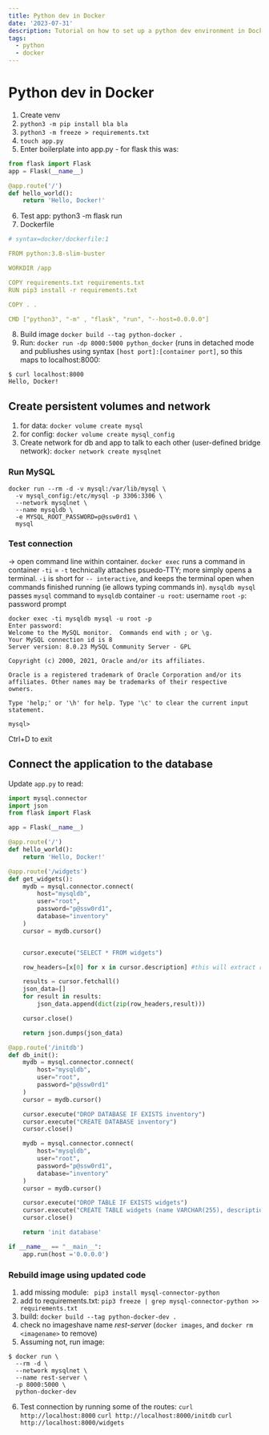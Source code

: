 ```yaml
---
title: Python dev in Docker
date: '2023-07-31'
description: Tutorial on how to set up a python dev environment in Docker
tags:
  - python
  - docker
---
```

# Python dev in Docker


1. Create venv
2. `python3 -m pip install bla bla`
3. `python3 -m freeze > requirements.txt`
4. `touch app.py`
5. Enter boilerplate into app.py - for flask this was:

```python
from flask import Flask
app = Flask(__name__)

@app.route('/')
def hello_world():
    return 'Hello, Docker!'
```

6. Test app: python3 -m flask run
7. Dockerfile

```yaml
# syntax=docker/dockerfile:1

FROM python:3.8-slim-buster

WORKDIR /app

COPY requirements.txt requirements.txt
RUN pip3 install -r requirements.txt

COPY . .

CMD ["python3", "-m" , "flask", "run", "--host=0.0.0.0"]
```

8. Build image `docker build --tag python-docker .`
9. Run: `docker run -dp 8000:5000 python_docker` (runs in detached mode and publiushes using syntax `[host port]:[container port]`, so this maps to localhost:8000:

```shell
$ curl localhost:8000
Hello, Docker!
```

## Create persistent volumes and network
1. for data: `docker volume create mysql`
2. for config: `docker volume create mysql_config`
3. Create network for db and app to talk to each other (user-defined bridge network): `docker network create mysqlnet`

### Run MySQL

```shell
docker run --rm -d -v mysql:/var/lib/mysql \
  -v mysql_config:/etc/mysql -p 3306:3306 \
  --network mysqlnet \
  --name mysqldb \
  -e MYSQL_ROOT_PASSWORD=p@ssw0rd1 \
  mysql
```

### Test connection
-> open command line within container.
`docker exec` runs a command in container
`-ti`  = `-t` technically attaches psuedo-TTY; more simply opens a terminal. `-i` is short for `-- interactive`, and keeps the terminal open when commands finished running (ie allows typing commands in).
`mysqldb mysql` passes `mysql` command to `mysqldb` container
`-u root`: username `root`
`-p`: password prompt

```shell
docker exec -ti mysqldb mysql -u root -p
Enter password:
Welcome to the MySQL monitor.  Commands end with ; or \g.
Your MySQL connection id is 8
Server version: 8.0.23 MySQL Community Server - GPL

Copyright (c) 2000, 2021, Oracle and/or its affiliates.

Oracle is a registered trademark of Oracle Corporation and/or its
affiliates. Other names may be trademarks of their respective
owners.

Type 'help;' or '\h' for help. Type '\c' to clear the current input statement.

mysql>
```
Ctrl+D to exit

## Connect the application to the database
Update `app.py` to read:

```python
import mysql.connector
import json
from flask import Flask

app = Flask(__name__)

@app.route('/')
def hello_world():
    return 'Hello, Docker!'

@app.route('/widgets')
def get_widgets():
    mydb = mysql.connector.connect(
        host="mysqldb",
        user="root",
        password="p@ssw0rd1",
        database="inventory"
    )
    cursor = mydb.cursor()


    cursor.execute("SELECT * FROM widgets")

    row_headers=[x[0] for x in cursor.description] #this will extract row headers

    results = cursor.fetchall()
    json_data=[]
    for result in results:
        json_data.append(dict(zip(row_headers,result)))

    cursor.close()

    return json.dumps(json_data)

@app.route('/initdb')
def db_init():
    mydb = mysql.connector.connect(
        host="mysqldb",
        user="root",
        password="p@ssw0rd1"
    )
    cursor = mydb.cursor()

    cursor.execute("DROP DATABASE IF EXISTS inventory")
    cursor.execute("CREATE DATABASE inventory")
    cursor.close()

    mydb = mysql.connector.connect(
        host="mysqldb",
        user="root",
        password="p@ssw0rd1",
        database="inventory"
    )
    cursor = mydb.cursor()

    cursor.execute("DROP TABLE IF EXISTS widgets")
    cursor.execute("CREATE TABLE widgets (name VARCHAR(255), description VARCHAR(255))")
    cursor.close()

    return 'init database'

if __name__ == "__main__":
    app.run(host ='0.0.0.0')
```

### Rebuild image using updated code
1. add missing module: ` pip3 install mysql-connector-python`
2. add to requirements.txt: `pip3 freeze | grep mysql-connector-python >> requirements.txt`
3. build: `docker build --tag python-docker-dev .`
4. check no imageshave name _rest-server_ (`docker images`, and `docker rm <imagename>` to remove)
5. Assuming not, run image:

```shell
$ docker run \
  --rm -d \
  --network mysqlnet \
  --name rest-server \
  -p 8000:5000 \
  python-docker-dev
```

 6. Test connection by running some of the routes:
 	`curl http://localhost:8000`
 	`curl http://localhost:8000/initdb`
 	`curl http://localhost:8000/widgets`
